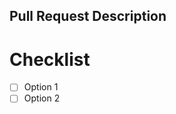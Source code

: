 ## Pull Request Description
<!-- Describe the purpose here! -->

# Checklist
- [ ] Option 1
- [ ] Option 2
